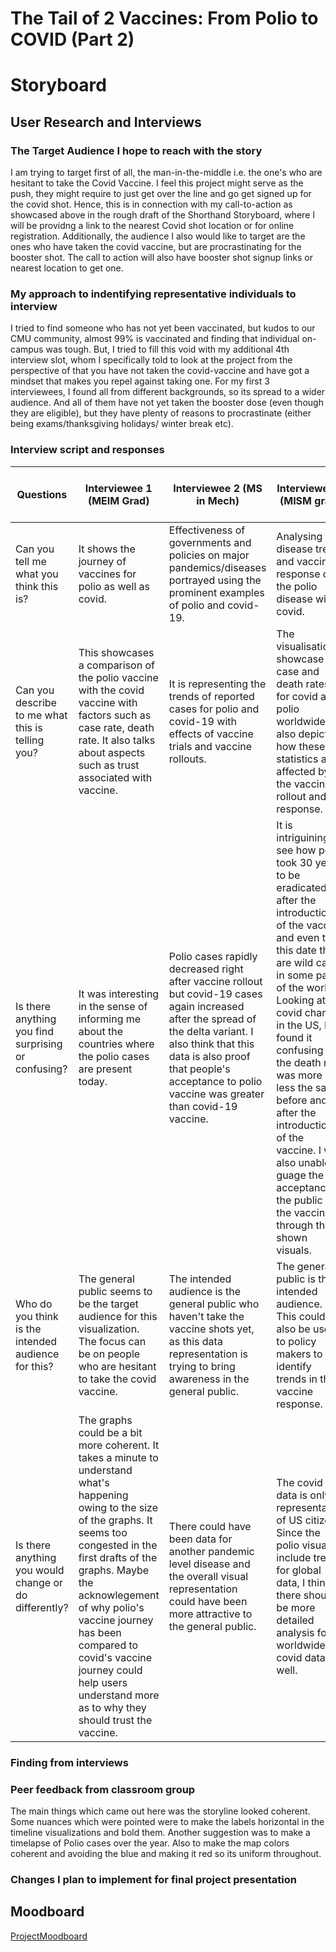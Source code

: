 # The Tail of 2 Vaccines: From Polio to COVID (Part 2)

# Storyboard

<script src="https://carnegiemellon.shorthandstories.com/the-tail-of-2-vaccines/embed.js"></script>

## User Research and Interviews

### The Target Audience I hope to reach with the story

I am trying to target first of all, the man-in-the-middle i.e. the one's who are hesitant to take the Covid Vaccine. I feel this project might serve as the push, they might require to just get over the line and go get signed up for the covid shot. Hence, this is in connection with my call-to-action as showcased above in the rough draft of the Shorthand Storyboard, where I will be providng a link to the nearest Covid shot location or for online registration. Additionally, the audience I also would like to target are the ones who have taken the covid vaccine, but are procrastinating for the booster shot. The call to action will also have booster shot signup links or nearest location to get one.

### My approach to indentifying representative individuals to interview

I tried to find someone who has not yet been vaccinated, but kudos to our CMU community, almost 99% is vaccinated and finding that individual on-campus was tough. But, I tried to fill this void with my additional 4th interview slot, whom I specifically told to look at the project from the perspective of that you have not taken the covid-vaccine and have got a mindset that makes you repel against taking one. For my first 3 interviewees, I found all from different backgrounds, so its spread to a wider audience. And all of them have not yet taken the booster dose (even though they are eligible), but they have plenty of reasons to procrastinate (either being exams/thanksgiving holidays/ winter break etc). 

### Interview script and responses

Questions  | Interviewee 1 (MEIM Grad) | Interviewee 2 (MS in Mech) | Interviewee 3 (MISM grad) | Interviewee 4 (Mindset of Vaccine not taken)
------------- | ------------- | ------------- | ------------- | -------------
Can you tell me what you think this is?  | It shows the journey of vaccines for polio as well as covid. | Effectiveness of governments and policies on major pandemics/diseases portrayed using the prominent examples of polio and covid-19. | Analysing the disease trend and vaccine response of the polio disease with covid. | Content
Can you describe to me what this is telling you?  | This showcases a comparison of the polio vaccine with the covid vaccine with factors such as case rate, death rate. It also talks about aspects such as trust associated with vaccine.| It is representing the trends of reported cases for polio and covid-19 with effects of vaccine trials and vaccine rollouts. | The visualisations showcase the case and death rates for covid and polio worldwide. It also depicts how these statistics are affected by the vaccine rollout and response. | Content
Is there anything you find surprising or confusing? | It was interesting in the sense of informing me about the countries where the polio cases are present today. | Polio cases rapidly decreased right after vaccine rollout but covid-19 cases again increased after the spread of the delta variant. I also think that this data is also proof that people's acceptance to polio vaccine was greater than covid-19 vaccine. | It is intriguining to see how polio took 30 years to be eradicated after the introduction of the vaccine and even to this date there are wild cases in some part of the world. Looking at the covid charts in the US, I found it confusing that the death rate was more or less the same before and after the introduction of the vaccine. I was also unable to guage the acceptance of the public to the vaccines through the shown visuals. | Content
Who do you think is the intended audience for this? | The general public seems to be the target audience for this visualization. The focus can be on people who are hesitant to take the covid vaccine. | The intended audience is the general public who haven't take the vaccine shots yet, as this data representation is trying to bring awareness in the general public. | The general public is the intended audience. This could also be useful to policy makers to identify trends in the vaccine response. | Content
Is there anything you would change or do differently? | The graphs could be a bit more coherent. It takes a minute to understand what's happening owing to the size of the graphs. It seems too congested in the first drafts of the graphs. Maybe the acknowlegement of why polio's vaccine journey has been compared to covid's vaccine journey could help users understand more as to why they should trust the vaccine. | There could have been data for another pandemic level disease and the overall visual representation could have been more attractive to the general public. | The covid data is only representative of US citizens. Since the polio visuals include trends for global data, I think there should be more detailed analysis for worldwide covid data as well.| Content

### Finding from interviews



### Peer feedback from classroom group

The main things which came out here was the storyline looked coherent. Some nuances which were pointed were to make the labels horizontal in the timeline visualizations and bold them. Another suggestion was to make a timelapse of Polio cases over the year. Also to make the map colors coherent and avoiding the blue and making it red so its uniform throughout. 

### Changes I plan to implement for final project presentation


## Moodboard

[ProjectMoodboard](https://www.canva.com/design/DAEwmFZ-ykc/OIwSW2YcXoWWbG1KuCIFRg/view?utm_content=DAEwmFZ-ykc&utm_campaign=designshare&utm_medium=link&utm_source=publishsharelink)

